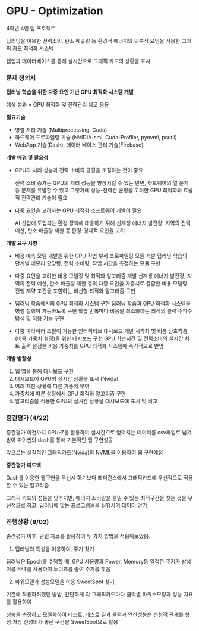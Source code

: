 # GPU - Optimization

4학년 4인 팀 프로젝트

딥러닝을 이용한 전력소비, 탄소 배출량 등 환경적 에너지의 외부적 요인을 적용한 그래픽 카드 최적화 시스템

웹앱과 데이터베이스를 통해 실시간으로 그래픽 카드의 상황을 표시

### 문제 정의서

**딥러닝 학습을 위한 다중 요인 기반 GPU 최적화 시스템 개발**

예상 성과 = GPU 최적화 및 전력관리 데모 응용

**필요기술** 

- 병렬 처리 기술 (Multiprocessing, Cuda)
- 하드웨어 프로파일링 기술 (NVIDIA-smi, Cuda-Profiler, pynvml, psutil)
- WebApp 기술(Dash), 데이터 베이스 관리 기술(Firebase)

**개발 배경 및 필요성** 

- GPU의 처리 성능과 전력 소비의 균형을 조절하는 것이 중요

  전력 소비 증가는 GPU의 처리 성능을 향상시킬 수 있는 반면, 하드웨어의 열 문제 등 문제를 유발할 수 있고
  그렇기에 성능-전력간 균형을 고려한 GPU 최적화와 효율적 전력관리 기술이 필요

- 다중 요인을 고려하는 GPU 최적화 소프트웨어 개발이 필요

  AI 산업에 도입되는 환경 정책에 대응하기 위해 신재생 에너지 발전량, 지역의 전력 예산,
  탄소 배출량 제한 등 환경-경제적 요인을 고려

**개발 요구 사항** 

- 비용 예측 모델 개발을 위한 GPU 작업 부하 프로파일링 모듈 개발
  딥러닝 학습의 단계별 메모리 할당량, 전력 소비량, 작업 시간을 측정하는 모듈 구현

- 다중 요인을 고려한 비용 모델링 및 최적화 알고리즘 개발
  신재생 에너지 발전량, 지역의 전력 예산, 탄소 배출량 제한 등의 다중 요인을 가중치로 결합한 비용 모델링 진행
  제약 조건을 포함하는 비선형 최적화 알고리즘 구현

- 딥러닝 학습에서의 GPU 최적화 시스템 구현
  딥러닝 학습과 GPU 최적화 시스템을 병렬 실행이 가능하도록 구현
  학습 반복마다 비용을 최소화하는 최적의 클럭 주파수 탐색 및 적용 기능 구현

- 다중 파라미터 조절이 가능한 인터렉티브 대시보드 개발
  시각화 및 비용 상호작용 (비용 가중치 설정)을 위한 대시보드 구현
  GPU 학습시간 및 전력소비의 실시간 차트 출력
  설정한 비용 가중치를 GPU 최적화 시스템에 즉각적으로 반영

**개발 방향성**

1. 웹 앱을 통해 대시보드 구현
2. 대시보드에 GPU의 실시간 상황을 표시 (Nvida)
3. 여러 제한 상황에 따른 가중치 부여
4. 가중치에 따른 상황에서 GPU 최적화 알고리즘 구현
5. 알고리즘을 적용한 GPU의 실시간 상황을 대시보드에 표시 및 비교


### 중간평가 (4/22)

중간평가 이전까지 GPU-Z를 활용하여 실시간으로 얻어지는 데이터를 csv파일로 넘겨받아 파이썬의 dash를 통해 기본적인 웹 구현성공

앞으로는 실질적인 그래픽카드(Nvida)의 NVML을 이용하여 웹 구현예정


**중간평가 피드백**

Dash를 이용한 웹구현을 우선시 하기보다 레퍼런스에서 그래픽카드에 우선적으로 적용할 수 있는 알고리즘 

그래픽 카드의 성능을 낮추지만, 에너지 소비량을 줄일 수 있는 최적구간을 찾는 것을 우선적으로 하고, 딥러닝에 맞는 프로그램들을 실행시켜 데이터 얻기


### 진행상황 (9/02)

중간평가 이후, 관련 자료를 활용하여 두 가지 방법을 적용해보았음.

1) 딥러닝의 특성을 이용하여, 주기 찾기


 딥러닝은 Epoch룰 수행할 때, GPU 사용량과 Power, Memory등 일정한 주기가 발생
 이를 FFT를 사용하여 노이즈를 줄여 주기를 찾음

2) 파워모델과 성능모델을 이용 SweetSpot 찾기


 기존에 적용하려했던 방법, 간단하게 각 그래픽카드마다 클럭별 파워소모량과 성능 지표를 활용하여 
 
 성능을 측정하고 모델화하여 테스트, 테스트 결과 클럭과 연산성능은 선형적 관계를 형성 가장 전성비가 좋은 구간을 SweetSpot으로 활용


